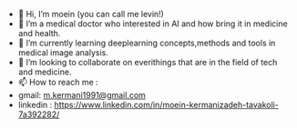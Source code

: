 - 👋 Hi, I’m moein (you can call me levin!)
- 👀 I’m a medical doctor who interested in AI and how bring it in medicine and health.
- 🌱 I’m currently learning deeplearning concepts,methods and tools in medical image analysis.
- 💞️ I’m looking to collaborate on everithings that are in the field of tech and medicine.
- 📫 How to reach me :
- gmail: m.kermani1991@gmail.com
- linkedin : https://www.linkedin.com/in/moein-kermanizadeh-tavakoli-7a392282/

<!---
moeinset/moeinset is a ✨ special ✨ repository because its `README.md` (this file) appears on your GitHub profile.
You can click the Preview link to take a look at your changes.
--->
